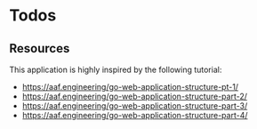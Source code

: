 # Todos

## Resources
This application is highly inspired by the following tutorial:

* https://aaf.engineering/go-web-application-structure-pt-1/
* https://aaf.engineering/go-web-application-structure-part-2/
* https://aaf.engineering/go-web-application-structure-part-3/
* https://aaf.engineering/go-web-application-structure-part-4/
